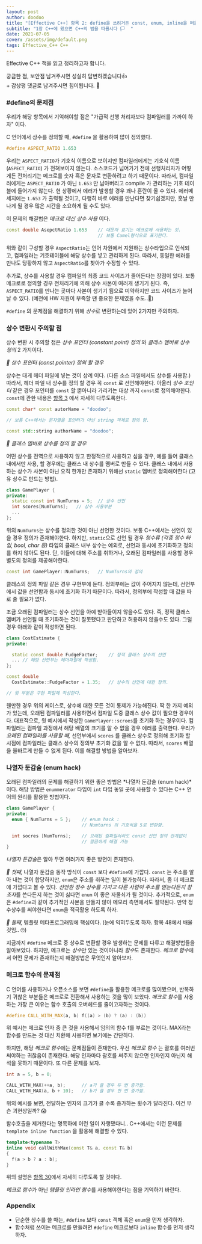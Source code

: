 ```yaml
---
layout: post
author: doodoo
title: "[Effective C++] 항목 2: define을 쓰려거든 const, enum, inline을 떠올리자"
subtitle: "1장 C++에 왔으면 C++의 법을 따릅시다 🏳  "
date: 2021-07-05
cover: /assets/img/default.png
tags: Effective_C++ C++
---
```

Effective C++ 책을 읽고 정리하고자 합니다.

궁금한 점, 보안점 남겨주시면 성실히 답변하겠습니다👍 <br>
\+ 감상평 댓글로 남겨주시면 힘이됩니다. 🙇

### \#define의 문제점
우리가 해당 항목에서 기억해야할 점은 "가급적 선행 처리자보다 컴파일러를 가까이 하자" 이다.

C 언어에서 상수를 정의할 때, `#define` 을 활용하여 많이 정의했다.

```cpp
#define ASPECT_RATIO 1.653
```

우리는 `ASPECT_RATIO`가 기호식 이름으로 보이지만 컴파일러에게는 기호식 이름 (`ASPECT_RATIO`) 가 전혀보이지 않는다. 소스코드가 넘어가기 전에 선행처리자가 어떻게든 전처리기는 메크로를 숫자 혹은 문자로 변환하려고 하기 때문이다. 따라서, 컴파일러에게는 `ASPECT_RATIO` 가 아닌 `1.653` 만 남아버리고 compile 가 관리하는 기호 테이블에 들어가지 않는다. 현 상황에서 에러가 발생할 경우 꽤나 혼란이 올 수 있다. 에러메세지에는 `1.653` 가 출력될 것이고, 다행히 바로 에러를 만난다면 찾기쉽겠지만, 훗날 만나게 될 경우 많은 시간을 소요하게 될 수도 있다.

이 문제의 해결법은 *메크로 대신 상수 사용* 이다.

```cpp
const double AsepctRatio 1.653    // 대문자 표기는 메크로에 사용하는 것.
                                  // 보통 Camel형식으로 표기한다.
```

위와 같이 구성할 경우 `AspectRatio`는 언어 차원에서 지원하는 상수타입으로 인식되고, 컴파일러는 기호테이블에 해당 상수를 넣고 관리하게 된다. 따라서, 동일한 에러를 만나도 당황하지 않고 `AspectRatio`를 찾아가 수정할 수 있다.

추가로, 상수를 사용할 경우 컴파일의 최종 코드 사이즈가 줄어든다는 장점이 있다. 보통 메크로로 정의할 경우 전처리기에 의해 상수 사본이 여러개 생기기 된다. 즉, `ASPECT_RATIO`를 만나는 곳마다 사본이 생기기 됨으로 미약하지만 코드 사이즈가 늘어날 수 있다. (예전에 HW 자원이 부족할 땐 중요한 문제였을 수도..🤔)

`#define` 의 문제점을 해결하기 위해 *상수*로 변환하는데 있어 2가지만 주의하자.

### 상수 변환시 주의할 점
상수 변환 시 주의할 점은 *상수 포인터 (constant point) 정의* 와 *클래스 멤버로 상수 정의* 2 가지이다.

*🌱 상수 포인터 (const pointer) 정의 할 경우*

상수는 대게 헤더 파일에 넣는 것이 상례 이다. (다른 소스 파일에서도 상수를 사용함.) 따라서, 헤더 파일 내 상수를 정의 할 경우 꼭 `const` 로 선언해야한다. 아울러 *상수 포인터* 같은 경우 포인터를 `const` 할 뿐아니라 가리키는 대상 까지 `const`로 정의해야한다. `const`에 관한 내용은 [항목 3]() 에서 자세히 다루도록한다.

```cpp
const char* const autorName = "doodoo";

// 보통 C++에서는 문자열을 포인터가 아닌 string 객체로 정의 함.

const std::string authorName = "doodoo";
```

*🌱 클래스 멤버로 상수를 정의 할 경우*

어떤 상수를 전역으로 사용하지 않고 한정적으로 사용하고 싶을 경우, 예를 들어 클래스 내에서만 사용, 할 경우에는 클래스 내 상수를 멤버로 만들 수 있다. 클래스 내에서 사용하는 상수가 사본이 아닌 오직 한개만 존재하기 위해선 `static` 멤버로 정의해야한다 (고유 상수로 만드는 방법).

```cpp
class GamePlayer {
private:
  static const int NumTurns = 5;  // 상수 선언
  int scores[NumTurns];   // 상수 사용부분
  ...
};
```

위의 `NumTurns`는 상수를 정의한 것이 아닌 선언한 것이다. 보통 C++에서는 선언이 있을 경우 정의가 존재해야한다. 하지만, `static`으로 선언 될 경우 *정수류 (각종 정수 타입, bool, char 등)* 타입의 클래스 내부 상수는 예외로, 선언과 동시에 초기화하고 정의를 하지 않아도 된다. 단, 이들에 대해 주소를 취하거나, 오래된 컴파일러를 사용할 경우 별도의 정의를 제공해야한다.

```cpp
const int GamePlayer::NumTurns;   // NumTurns의 정의
```

클래스의 정의 파일 같은 경우 구현부에 둔다. 정의부에는 값이 주어지지 않는데, 선언부에서 값을 선언함과 동시에 초기화 하기 때문이다. 따라서, 정의부에 작성할 때 값을 따로 줄 필요가 없다.

조금 오래된 컴파일러는 상수 선언을 아예 받아들이지 않을수도 있다. 즉, 정적 클래스 멤버가 선언될 때 초기화하는 것이 잘못됐다고 판단하고 허용하지 않을수도 있다. 그럴 경우 아래와 같이 작성하면 된다.

```cpp
class CostEstimate {
private:

  static const double FudgeFactor;    // 정적 클래스 상수의 선언
  ... // 해당 선언부는 헤더파일에 작성함.
};

const double
  CostEstimate::FudgeFactor = 1.35;   // 상수의 선언에 대한 정의.

// 윗 부분은 구현 파일에 작성한다.
```

웬만한 경우 위의 케이스로, 상수에 대한 모든 것이 통제가 가능해진다. 딱 한 가지 예외가 있는데, 오래된 컴파일러를 사용하면서 컴파일 도중 클래스 상수 값이 필요한 경우이다. 대표적으로, 윗 예시에서 작성한 `GamePlayer::scroes`를 초기화 하는 경우이다. 컴파일러는 컴파일 과정에서 해당 배열의 크기를 알 수 없을 경우 에러를 출력한다. 우리가 *오래된 컴파일러를 사용할 때,* 선언부에서 `scores` 를 클래스 상수로 정의해 초기화 할 시점에 컴파일러는 클래스 상수의 정의부 초기화 값을 알 수 없다. 따라서, `scores` 배열을 올바르게 만들 수 없게 된다. 이를 해결할 방법을 알아보자.

### 나열자 둔갑술 (enum hack)
오래된 컴파일러의 문제를 해결하기 위한 좋은 방법은 *나열자 둔갑술 (enum hack)*이다. 해당 방법은 `enummerator` 타입이 `int` 타입 놓일 곳에 사용할 수 있다는 C++ 언어의 원리를 활용한 방법이다.

```cpp
class GamePlayer {
private:
  enum { NumTurns = 5 };    // enum hack :
                            // Numturns 의 기호식을 5로 변환함.

  int socres [NumTurns];    // 오래된 컴파일러라도 const 선언 정의 관계없이
                            // 깔끔하게 해결 가능
}
```

*나열자 둔갑술*은 알아 두면 여러가지 좋은 방면이 존재한다.

*🌱 첫째,* 나열자 둔갑술 동작 방식이 `const` 보다 `#define`에 가깝다. `const` 는 주소를 알아 내는 것이 합당하지만, `enum`은 주소를 취하는 일이 불가능하다. 따라서, 좀 더 메크로에 가깝다고 볼 수 있다. *선언한 정수 상수를 가지고 다른 사람이 주소를 얻는다든지 참조자*를 쓴다든지 하는 것이 싫다면 `enum` 이 좋은 자물쇠가 될 것이다. 추가적으로, `enum`은 `#define`과 같이 추가적인 사본을 만들지 않아 메모리 측면에서도 절약된다. 만약 정수상수를 써야한다면 `enum`을 적극활용 하도록 하자.

*🌱 둘째,* 템플릿 메타프로그래밍에 핵심이다. (눈에 익혀두도록 하자. 항목 48에서 배울 것임.. 🙄)

지금까지 `#define` 메크로 중 상수로 변환할 경우 발생하는 문제를 다루고 해결방법들을 알아보았다. 하지만, 메크로는 *상수*만 있는 것이아니라 *함수*도 존재한다. *메크로 함수*에서 어떤 문제가 존재하는지 해결방법은 무엇인지 알아보자.

### 메크로 함수의 문제점
C 언어를 사용하거나 오픈소스를 보면 `#define`을 활용한 메크로를 많이봤으며, 반복하기 귀찮은 부분들은 메크로로 전환해서 사용하는 것을 많이 보았다. *메크로 함수*를 사용하는 가장 큰 이유는 함수 호출의 오버헤드를 줄이고자하는 것이다.

```cpp
#define CALL_WITH_MAX(a, b) f((a) > (b) ? (a) : (b))
```

위 예시는 메크로 인자 중 큰 것을 사용해서 임의의 함수 f를 부르는 것이다. MAX라는 함수를 만드는 것 대신 치환해 사용하면 보기에는 간단하다.

하지만, 해당 *메크로 함수*에는 문제점들이 존재한다. 우선 *메크로 함수* 는 괄호를 여러번 써야하는 귀찮음이 존재한다. 해당 인자마다 괄호를 써주지 않으면 인자인지 아닌지 해석을 못하기 때문이다. 또 다른 문제를 보자.

```cpp
int a = 5, b = 0;

CALL_WITH_MAX(++a, b);      // a가 클 경우 두 번 증가함.
CALL_WITH_MAX(a, b + 10);   // b가 클 경우 한 번 증가함.
```

위의 예시를 보면, 전달하는 인자의 크기가 클 수록 증가하는 횟수가 달라진다. 이건 무슨 괴현상일까? 😱

함수호출을 제거한다는 명목하에 이런 일이 자행됐다니.. C++에서는 이런 문제를 `template inline function` 을 활용해 해결할 수 있다.

```cpp
template<typename T>
inline void callWithMax(const T& a, const T& b)
{
  f(a > b ? a : b);
}
```

위의 설명은 [항목 30]()에서 자세히 다루도록 할 것이다.

*메크로 함수*가 아닌 *템플릿 인라인 함수*를 사용해야한다는 점을 기억하기 바란다.

### Appendix
- 단순한 상수를 쓸 때는, `#define` 보다 `const` 객체 혹은 `enum`을 먼저 생각하자.
- 함수처럼 쓰이는 메크로를 만들려면 `#define` 메크로보다 `inline` 함수를 먼저 생각하자.
